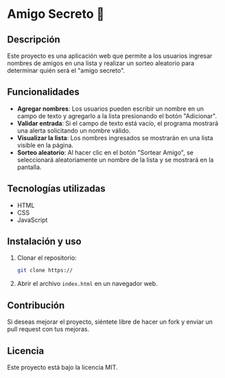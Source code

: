 # Amigo Secreto 🎁

## Descripción
Este proyecto es una aplicación web que permite a los usuarios ingresar nombres de amigos en una lista y realizar un sorteo aleatorio para determinar quién será el "amigo secreto".

## Funcionalidades
- **Agregar nombres**: Los usuarios pueden escribir un nombre en un campo de texto y agregarlo a la lista presionando el botón "Adicionar".
- **Validar entrada**: Si el campo de texto está vacío, el programa mostrará una alerta solicitando un nombre válido.
- **Visualizar la lista**: Los nombres ingresados se mostrarán en una lista visible en la página.
- **Sorteo aleatorio**: Al hacer clic en el botón "Sortear Amigo", se seleccionará aleatoriamente un nombre de la lista y se mostrará en la pantalla.

## Tecnologías utilizadas
- HTML
- CSS
- JavaScript

## Instalación y uso
1. Clonar el repositorio:
   ```sh
   git clone https://
   ```
2. Abrir el archivo `index.html` en un navegador web.

## Contribución
Si deseas mejorar el proyecto, siéntete libre de hacer un fork y enviar un pull request con tus mejoras.

## Licencia
Este proyecto está bajo la licencia MIT.

